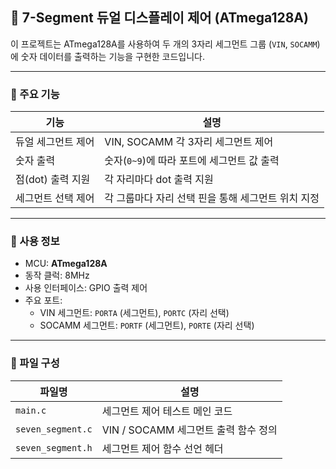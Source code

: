 ## 🔢 7-Segment 듀얼 디스플레이 제어 (ATmega128A)

이 프로젝트는 ATmega128A를 사용하여 두 개의 3자리 세그먼트 그룹 (`VIN`, `SOCAMM`)에 숫자 데이터를 출력하는 기능을 구현한 코드입니다.

---

### 📌 주요 기능

| 기능 | 설명 |
|------|------|
| 듀얼 세그먼트 제어 | VIN, SOCAMM 각 3자리 세그먼트 제어 |
| 숫자 출력 | 숫자(`0~9`)에 따라 포트에 세그먼트 값 출력 |
| 점(dot) 출력 지원 | 각 자리마다 dot 출력 지원 |
| 세그먼트 선택 제어 | 각 그룹마다 자리 선택 핀을 통해 세그먼트 위치 지정 |

---

### 🔧 사용 정보

- MCU: **ATmega128A**
- 동작 클럭: 8MHz
- 사용 인터페이스: GPIO 출력 제어
- 주요 포트:
  - VIN 세그먼트: `PORTA` (세그먼트), `PORTC` (자리 선택)
  - SOCAMM 세그먼트: `PORTF` (세그먼트), `PORTE` (자리 선택)

---

### 📁 파일 구성

| 파일명 | 설명 |
|--------|------|
| `main.c` | 세그먼트 제어 테스트 메인 코드 |
| `seven_segment.c` | VIN / SOCAMM 세그먼트 출력 함수 정의 |
| `seven_segment.h` | 세그먼트 제어 함수 선언 헤더 |

